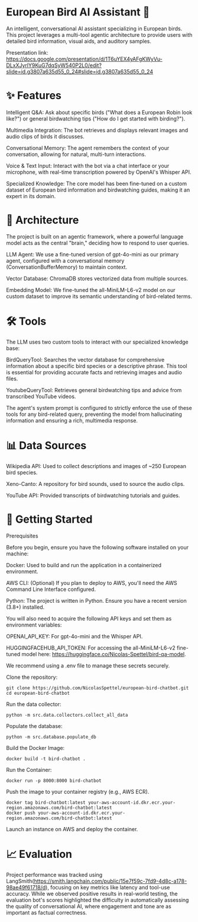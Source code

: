 # European Bird AI Assistant 🦜
An intelligent, conversational AI assistant specializing in European birds. This project leverages a multi-tool agentic architecture to provide users with detailed bird information, visual aids, and auditory samples.

Presentation link: https://docs.google.com/presentation/d/1T6uYEX4yAFgKWyVu-DLxXJyrlY9KuG7dqSyW540P2L0/edit?slide=id.g3807a635d55_0_24#slide=id.g3807a635d55_0_24

# ✨ Features
Intelligent Q&A: Ask about specific birds ("What does a European Robin look like?") or general birdwatching tips ("How do I get started with birding?").

Multimedia Integration: The bot retrieves and displays relevant images and audio clips of birds it discusses.

Conversational Memory: The agent remembers the context of your conversation, allowing for natural, multi-turn interactions.

Voice & Text Input: Interact with the bot via a chat interface or your microphone, with real-time transcription powered by OpenAI's Whisper API.

Specialized Knowledge: The core model has been fine-tuned on a custom dataset of European bird information and birdwatching guides, making it an expert in its domain.

# 🧠 Architecture
The project is built on an agentic framework, where a powerful language model acts as the central "brain," deciding how to respond to user queries.

LLM Agent: We use a fine-tuned version of gpt-4o-mini as our primary agent, configured with a conversational memory (ConversationBufferMemory) to maintain context.

Vector Database: ChromaDB stores vectorized data from multiple sources.

Embedding Model: We fine-tuned the all-MiniLM-L6-v2 model on our custom dataset to improve its semantic understanding of bird-related terms.

# 🛠️ Tools
The LLM uses two custom tools to interact with our specialized knowledge base:

BirdQueryTool: Searches the vector database for comprehensive information about a specific bird species or a descriptive phrase. This tool is essential for providing accurate facts and retrieving images and audio files.

YoutubeQueryTool: Retrieves general birdwatching tips and advice from transcribed YouTube videos.

The agent's system prompt is configured to strictly enforce the use of these tools for any bird-related query, preventing the model from hallucinating information and ensuring a rich, multimedia response.

# 📊 Data Sources
Wikipedia API: Used to collect descriptions and images of ~250 European bird species.

Xeno-Canto: A repository for bird sounds, used to source the audio clips.

YouTube API: Provided transcripts of birdwatching tutorials and guides.

# 🚀 Getting Started
Prerequisites

Before you begin, ensure you have the following software installed on your machine:

Docker: Used to build and run the application in a containerized environment.

AWS CLI: (Optional) If you plan to deploy to AWS, you'll need the AWS Command Line Interface configured.

Python: The project is written in Python. Ensure you have a recent version (3.8+) installed.

You will also need to acquire the following API keys and set them as environment variables:

OPENAI_API_KEY: For gpt-4o-mini and the Whisper API.

HUGGINGFACEHUB_API_TOKEN: For accessing the all-MiniLM-L6-v2 fine-tuned model here: https://huggingface.co/Nicolas-Spettel/bird-qa-model.

We recommend using a .env file to manage these secrets securely.

Clone the repository:

```
git clone https://github.com/NicolasSpettel/european-bird-chatbot.git
cd european-bird-chatbot
```
Run the data collector:

```
python -m src.data.collectors.collect_all_data
```
Populate the database:

```
python -m src.database.populate_db
```
Build the Docker Image:

```
docker build -t bird-chatbot .
```
Run the Container:
```
docker run -p 8000:8000 bird-chatbot
```
Push the image to your container registry (e.g., AWS ECR).
```
docker tag bird-chatbot:latest your-aws-account-id.dkr.ecr.your-region.amazonaws.com/bird-chatbot:latest
docker push your-aws-account-id.dkr.ecr.your-region.amazonaws.com/bird-chatbot:latest
```
Launch an instance on AWS and deploy the container.

# 📈 Evaluation
Project performance was tracked using LangSmith(https://smith.langchain.com/public/15e7f59c-7fd9-4d8c-a178-98ae49f61718/d), focusing on key metrics like latency and tool-use accuracy. While we observed positive results in real-world testing, the evaluation bot's scores highlighted the difficulty in automatically assessing the quality of conversational AI, where engagement and tone are as important as factual correctness.










